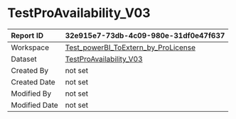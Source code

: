 



# TestProAvailability_V03

|Report ID|32e915e7-73db-4c09-980e-31df0e47f637|
| :--- | :--- |
|Workspace|[Test_powerBI_ToExtern_by_ProLicense](../Workspaces/Test_powerBI_ToExtern_by_ProLicense.md)|
|Dataset|[TestProAvailability_V03](../Datasets/TestProAvailability_V03.md)|
|Created By|not set|
|Created Date|not set|
|Modified By|not set|
|Modified Date|not set|
